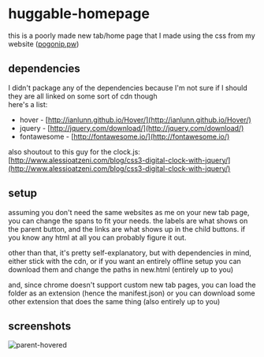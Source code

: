 huggable-homepage
=================
this is a poorly made new tab/home page that I made using the css from my website ([pogonip.pw](http://pogonip.pw/))  
  
dependencies
------------
I didn't package any of the dependencies because I'm not sure if I should  
they are all linked on some sort of cdn though  
here's a list:
+ hover - [http://ianlunn.github.io/Hover/](http://ianlunn.github.io/Hover/)
+ jquery - [http://jquery.com/download/](http://jquery.com/download/)
+ fontawesome - [http://fontawesome.io/](http://fontawesome.io/)  

also shoutout to this guy for the clock.js: [http://www.alessioatzeni.com/blog/css3-digital-clock-with-jquery/](http://www.alessioatzeni.com/blog/css3-digital-clock-with-jquery/)  

setup
-----
assuming you don't need the same websites as me on your new tab page, you can change the spans to fit your needs. the labels are what shows on the parent button, and the links are what shows up in the child buttons. if you know any html at all you can probably figure it out.  

other than that, it's pretty self-explanatory, but with dependencies in mind, either stick with the cdn, or if you want an entirely offline setup you can download them and change the paths in new.html (entirely up to you)  

and, since chrome doesn't support custom new tab pages, you can load the folder as an extension (hence the manifest.json) or you can download some other extension that does the same thing (also entirely up to you)  

screenshots
-----------
![parent-hovered](http://i.imgur.com/Iv97rYL.png)
